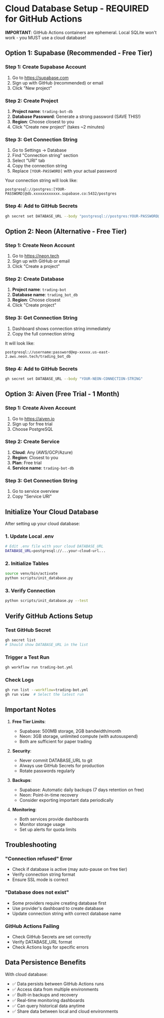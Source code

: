 # Cloud Database Setup - REQUIRED for GitHub Actions

**IMPORTANT**: GitHub Actions containers are ephemeral. Local SQLite won't work - you MUST use a cloud database!

## Option 1: Supabase (Recommended - Free Tier)

### Step 1: Create Supabase Account
1. Go to https://supabase.com
2. Sign up with GitHub (recommended) or email
3. Click "New project"

### Step 2: Create Project
1. **Project name**: `trading-bot-db`
2. **Database Password**: Generate a strong password (SAVE THIS!)
3. **Region**: Choose closest to you
4. Click "Create new project" (takes ~2 minutes)

### Step 3: Get Connection String
1. Go to Settings → Database
2. Find "Connection string" section
3. Select "URI" tab
4. Copy the connection string
5. Replace `[YOUR-PASSWORD]` with your actual password

Your connection string will look like:
```
postgresql://postgres:[YOUR-PASSWORD]@db.xxxxxxxxxxxx.supabase.co:5432/postgres
```

### Step 4: Add to GitHub Secrets
```bash
gh secret set DATABASE_URL --body "postgresql://postgres:YOUR-PASSWORD@db.xxxxxxxxxxxx.supabase.co:5432/postgres"
```

## Option 2: Neon (Alternative - Free Tier)

### Step 1: Create Neon Account
1. Go to https://neon.tech
2. Sign up with GitHub or email
3. Click "Create a project"

### Step 2: Create Database
1. **Project name**: `trading-bot`
2. **Database name**: `trading_bot_db`
3. **Region**: Choose closest
4. Click "Create project"

### Step 3: Get Connection String
1. Dashboard shows connection string immediately
2. Copy the full connection string

It will look like:
```
postgresql://username:password@ep-xxxxx.us-east-2.aws.neon.tech/trading_bot_db
```

### Step 4: Add to GitHub Secrets
```bash
gh secret set DATABASE_URL --body "YOUR-NEON-CONNECTION-STRING"
```

## Option 3: Aiven (Free Trial - 1 Month)

### Step 1: Create Aiven Account
1. Go to https://aiven.io
2. Sign up for free trial
3. Choose PostgreSQL

### Step 2: Create Service
1. **Cloud**: Any (AWS/GCP/Azure)
2. **Region**: Closest to you
3. **Plan**: Free trial
4. **Service name**: `trading-bot-db`

### Step 3: Get Connection String
1. Go to service overview
2. Copy "Service URI"

## Initialize Your Cloud Database

After setting up your cloud database:

### 1. Update Local .env
```bash
# Edit .env file with your cloud DATABASE_URL
DATABASE_URL=postgresql://...your-cloud-url...
```

### 2. Initialize Tables
```bash
source venv/bin/activate
python scripts/init_database.py
```

### 3. Verify Connection
```bash
python scripts/init_database.py --test
```

## Verify GitHub Actions Setup

### Test GitHub Secret
```bash
gh secret list
# Should show DATABASE_URL in the list
```

### Trigger a Test Run
```bash
gh workflow run trading-bot.yml
```

### Check Logs
```bash
gh run list --workflow=trading-bot.yml
gh run view  # Select the latest run
```

## Important Notes

1. **Free Tier Limits**:
   - Supabase: 500MB storage, 2GB bandwidth/month
   - Neon: 3GB storage, unlimited compute (with autosuspend)
   - Both are sufficient for paper trading

2. **Security**:
   - Never commit DATABASE_URL to git
   - Always use GitHub Secrets for production
   - Rotate passwords regularly

3. **Backups**:
   - Supabase: Automatic daily backups (7 days retention on free)
   - Neon: Point-in-time recovery
   - Consider exporting important data periodically

4. **Monitoring**:
   - Both services provide dashboards
   - Monitor storage usage
   - Set up alerts for quota limits

## Troubleshooting

### "Connection refused" Error
- Check if database is active (may auto-pause on free tier)
- Verify connection string format
- Ensure SSL mode is correct

### "Database does not exist"
- Some providers require creating database first
- Use provider's dashboard to create database
- Update connection string with correct database name

### GitHub Actions Failing
- Check GitHub Secrets are set correctly
- Verify DATABASE_URL format
- Check Actions logs for specific errors

## Data Persistence Benefits

With cloud database:
- ✅ Data persists between GitHub Actions runs
- ✅ Access data from multiple environments
- ✅ Built-in backups and recovery
- ✅ Real-time monitoring dashboards
- ✅ Can query historical data anytime
- ✅ Share data between local and cloud environments
